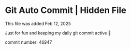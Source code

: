 # Git Auto Commit | Hidden File

This file was added Feb 12, 2025

Just for fun and keeping my daily git commit active 🤪

commit number: 46947
